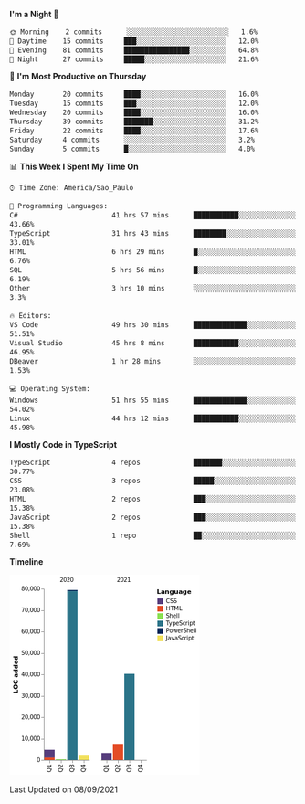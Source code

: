 <!--START_SECTION:waka-->
**I'm a Night 🦉** 

```text
🌞 Morning    2 commits      ░░░░░░░░░░░░░░░░░░░░░░░░░   1.6% 
🌆 Daytime    15 commits     ███░░░░░░░░░░░░░░░░░░░░░░   12.0% 
🌃 Evening    81 commits     ████████████████░░░░░░░░░   64.8% 
🌙 Night      27 commits     █████░░░░░░░░░░░░░░░░░░░░   21.6%

```
📅 **I'm Most Productive on Thursday** 

```text
Monday       20 commits     ████░░░░░░░░░░░░░░░░░░░░░   16.0% 
Tuesday      15 commits     ███░░░░░░░░░░░░░░░░░░░░░░   12.0% 
Wednesday    20 commits     ████░░░░░░░░░░░░░░░░░░░░░   16.0% 
Thursday     39 commits     ███████░░░░░░░░░░░░░░░░░░   31.2% 
Friday       22 commits     ████░░░░░░░░░░░░░░░░░░░░░   17.6% 
Saturday     4 commits      ░░░░░░░░░░░░░░░░░░░░░░░░░   3.2% 
Sunday       5 commits      █░░░░░░░░░░░░░░░░░░░░░░░░   4.0%

```


📊 **This Week I Spent My Time On** 

```text
⌚︎ Time Zone: America/Sao_Paulo

💬 Programming Languages: 
C#                       41 hrs 57 mins      ███████████░░░░░░░░░░░░░░   43.66% 
TypeScript               31 hrs 43 mins      ████████░░░░░░░░░░░░░░░░░   33.01% 
HTML                     6 hrs 29 mins       █░░░░░░░░░░░░░░░░░░░░░░░░   6.76% 
SQL                      5 hrs 56 mins       █░░░░░░░░░░░░░░░░░░░░░░░░   6.19% 
Other                    3 hrs 10 mins       ░░░░░░░░░░░░░░░░░░░░░░░░░   3.3%

🔥 Editors: 
VS Code                  49 hrs 30 mins      █████████████░░░░░░░░░░░░   51.51% 
Visual Studio            45 hrs 8 mins       ███████████░░░░░░░░░░░░░░   46.95% 
DBeaver                  1 hr 28 mins        ░░░░░░░░░░░░░░░░░░░░░░░░░   1.53%

💻 Operating System: 
Windows                  51 hrs 55 mins      █████████████░░░░░░░░░░░░   54.02% 
Linux                    44 hrs 12 mins      ███████████░░░░░░░░░░░░░░   45.98%

```

**I Mostly Code in TypeScript** 

```text
TypeScript               4 repos             ███████░░░░░░░░░░░░░░░░░░   30.77% 
CSS                      3 repos             █████░░░░░░░░░░░░░░░░░░░░   23.08% 
HTML                     2 repos             ███░░░░░░░░░░░░░░░░░░░░░░   15.38% 
JavaScript               2 repos             ███░░░░░░░░░░░░░░░░░░░░░░   15.38% 
Shell                    1 repo              ██░░░░░░░░░░░░░░░░░░░░░░░   7.69%

```


**Timeline**

![Chart not found](https://raw.githubusercontent.com/jonhoffmam/jonhoffmam/master/charts/bar_graph.png) 


 Last Updated on 08/09/2021
<!--END_SECTION:waka-->
